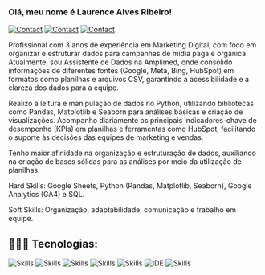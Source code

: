 ### Olá, meu nome é Laurence Alves Ribeiro!

[![Contact](https://img.shields.io/badge/Portfolio-255E63?style=for-the-badge&logo=About.me&logoColor=white)](https://sites.google.com/view/laurencealvesribeiro)
[![Contact](https://img.shields.io/badge/LinkedIn-0077B5?style=for-the-badge&logo=linkedin&logoColor=white)](https://www.linkedin.com/in/laurenceribeiro/)
[![Contact](https://img.shields.io/badge/WhatsApp-25D366?style=for-the-badge&logo=whatsapp&logoColor=white)](https://api.whatsapp.com/send?phone=5549999447791)

Profissional com 3 anos de experiência em Marketing Digital, com foco em organizar e estruturar dados para campanhas de mídia paga e orgânica. Atualmente, sou Assistente de Dados na Amplimed, onde consolido informações de diferentes fontes (Google, Meta, Bing, HubSpot) em formatos como planilhas e arquivos CSV, garantindo a acessibilidade e a clareza dos dados para a equipe.

Realizo a leitura e manipulação de dados no Python, utilizando bibliotecas como Pandas, Matplotlib e Seaborn para análises básicas e criação de visualizações. Acompanho diariamente os principais indicadores-chave de desempenho (KPIs) em planilhas e ferramentas como HubSpot, facilitando o suporte às decisões das equipes de marketing e vendas.

Tenho maior afinidade na organização e estruturação de dados, auxiliando na criação de bases sólidas para as análises por meio da utilização de planilhas.

Hard Skills: Google Sheets, Python (Pandas, Matplotlib, Seaborn), Google Analytics (GA4) e SQL.

Soft Skills: Organização, adaptabilidade, comunicação e trabalho em equipe.

## 👨🏻‍💻 Tecnologias:

![Skills](https://img.shields.io/badge/Python-3776AB?style=for-the-badge&logo=python&logoColor=white)
![Skills](https://img.shields.io/badge/Looker-4285F4.svg?style=for-the-badge&logo=Looker&logoColor=white)
![Skills](https://img.shields.io/badge/pandas-150458.svg?style=for-the-badge&logo=pandas&logoColor=white)
![Skills](https://img.shields.io/badge/NumPy-013243.svg?style=for-the-badge&logo=NumPy&logoColor=white)
![Skills](https://img.shields.io/badge/PostgreSQL-316192?style=for-the-badge&logo=postgresql&logoColor=white)
![IDE](https://img.shields.io/badge/Visual_Studio_Code-0078D4?style=for-the-badge&logo=visual%20studio%20code&logoColor=white)
![Skills](https://img.shields.io/badge/Microsoft_Excel-217346?style=for-the-badge&logo=microsoft-excel&logoColor=white)
